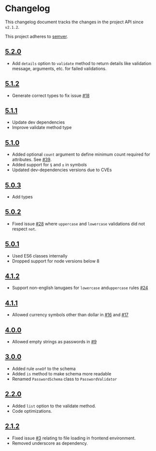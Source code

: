 # Changelog
This changelog document tracks the changes in the project API since `v2.1.2`.

This project adheres to [semver](https://semver.org/).

## [5.2.0](https://github.com/tarunbatra/password-validator/releases/tag/v5.2.0)
* Add `details` option to `validate` method to return details like validation message, arguments, etc. for failed validations.


## [5.1.2](https://github.com/tarunbatra/password-validator/releases/tag/v5.1.2)
* Generate correct types to fix issue [#18](https://github.com/tarunbatra/password-validator/issues/18)

## [5.1.1](https://github.com/tarunbatra/password-validator/releases/tag/v5.1.1)
* Update dev dependencies
* Improve validate method type

## [5.1.0](https://github.com/tarunbatra/password-validator/releases/tag/v5.1.0)
* Added optional `count` argument to define minimum count required for attributes. See [#39](https://github.com/tarunbatra/password-validator/issues/39).
* Added support for `§` and `±` in symbols
* Updated dev-dependencies versions due to CVEs

## [5.0.3](https://github.com/tarunbatra/password-validator/releases/tag/v5.0.3)
* Add types

## [5.0.2](https://github.com/tarunbatra/password-validator/releases/tag/v5.0.2)
* Fixed issue [#28](https://github.com/tarunbatra/password-validator/issues/28) where `uppercase` and `lowercase` validations did not respect `not`.

## [5.0.1](https://github.com/tarunbatra/password-validator/releases/tag/v5.0.1)
* Used ES6 classes internally
* Dropped support for node versions below 8

## [4.1.2](https://github.com/tarunbatra/password-validator/releases/tag/v4.1.2)
* Support non-english lanugaes for `lowercase` and`uppercase` rules [#24](https://github.com/tarunbatra/password-validator/pull/24)

## [4.1.1](https://github.com/tarunbatra/password-validator/releases/tag/v4.1.1)
* Allowed currency symbols other than dollar in [#16](https://github.com/tarunbatra/password-validator/pull/16) and [#17](https://github.com/tarunbatra/password-validator/pull/17)

## [4.0.0](https://github.com/tarunbatra/password-validator/releases/tag/v4.0.0)
* Allowed empty strings as passwords in [#9](https://github.com/tarunbatra/password-validator/pull/9)

## [3.0.0](https://github.com/tarunbatra/password-validator/releases/tag/v3.0.0)
* Added rule `oneOf` to the schema
* Added `is` method to make schema more readable
* Renamed `PasswordSchema` class to `PasswordValidator`

## [2.2.0](https://github.com/tarunbatra/password-validator/releases/tag/v2.2.0)
* Added `list` option to the validate method.
* Code optimizations.

## [2.1.2](https://github.com/tarunbatra/password-validator/releases/tag/v2.1.2)
* Fixed issue [#3](https://github.com/tarunbatra/password-validator/issues/3) relating to file loading in frontend environment.
* Removed underscore as dependency.
